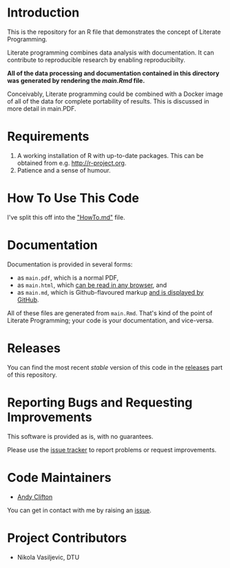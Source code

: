 # Introduction
This is the repository for an R file that demonstrates the concept of Literate Programming.

Literate programming combines data analysis with documentation. It can contribute to reproducible research by enabling reproducibilty.

**All of the data processing and documentation contained in this directory was generated by rendering the _main.Rmd_ file.**

Conceivably, Literate programming could be combined with a Docker image of all of the data for complete portability of results. This is discussed in more detail in main.PDF.

# Requirements
1. A working installation of R with up-to-date packages. This can be obtained from e.g. http://r-project.org.
2. Patience and a sense of humour.

# How To Use This Code
I've split this off into the ["HowTo.md"](HowTo.md) file.

# Documentation
Documentation is provided in several forms:

* as `main.pdf`, which is a normal PDF,
* as `main.html`, which [can be read in any browser](main.html), and
* as `main.md`, which is Github-flavoured markup [and is displayed by GitHub](main.md).

All of these files are generated from `main.Rmd`. That's kind of the point of Literate Programming; your code is your documentation, and vice-versa.

# Releases
You can find the most recent _stable_ version of this code in the [releases](../../releases) part of this repository.

# Reporting Bugs and Requesting Improvements
This software is provided as is, with no guarantees.

Please use the [issue tracker](../../issues) to report problems or request improvements.

# Code Maintainers

* [Andy Clifton](./)

You can get in contact with me by raising an [issue](../../issues).

# Project Contributors
* Nikola Vasiljevic, DTU
